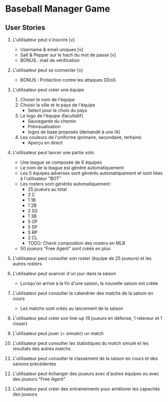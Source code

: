 # Baseball Manager Game
## User Stories

1. L'utilisateur peut s'inscrire [v]
    - Username & email uniques [v]
    - Salt & Pepper sur le hach du mot de passe [v]
    - BONUS : mail de vérification

2. L'utilisateur peut se connecter [v]
    - BONUS : Protection contre les attaques DDoS

3. L'utilisateur peut créer une équipe  
    1. Choisir le nom de l'équipe
    2. Choisir la ville et le pays de l'équipe
        - Select pour le choix du pays
    3. Le logo de l'équipe (facultatif)
        - Sauvegarde du chemin
        - Prévisualisation
        - logos de base proposés (demandé à une IA)
    4. Les couleurs de l'uniforme (primaire, secondaire, tertiaire)
        - Aperçu en direct

4. L'utilisateur peut lancer une partie solo
    - Une league se composée de 6 équipes
    - Le nom de la league est généré automatiquement
    - Les 5 équipes adverses sont générés automatiquement et sont liées à l'utilisateur "BOT"
    - Les rosters sont générés automatiquement :
        - 25 joueurs au total
        - 2 C
        - 1 1B
        - 1 2B
        - 2 SS
        - 1 3B
        - 5 OF
        - 5 SP
        - 5 RP
        - 2 CL
        - TODO: Check composition des rosters en MLB
    - 50 joueurs "Free Agent" sont créés en plus

5. L'utilisateur peut consulter son roster (équipe de 25 joueurs) et les autres rosters

6. L'utilisateur peut avancer d'un jour dans la saison
    - Lorsqu'on arrive à la fin d'une saison, la nouvelle saison est créée

7. L'utilisateur peut consulter le calendrier des matchs de la saison en cours
    - Les matchs sont créés au lancement de la saison

8. L'utilisateur peut créer son line-up (9 joueurs en défense, 1 releveur et 1 closer)

9. L'utilisateur peut jouer (= simuler) un match

10. L'utilisateur peut consulter les statistiques du match simulé et les resultats des autres matchs

11. L'utilisateur peut consulter le classement de la saison en cours et des saisons précédentes

12. L'utilisateur peut échanger des joueurs avec d'autres équipes ou avec des joueurs "Free Agent"

13. L'utilisateur peut créer des entrainements pour améliorer les capacités des joueurs

